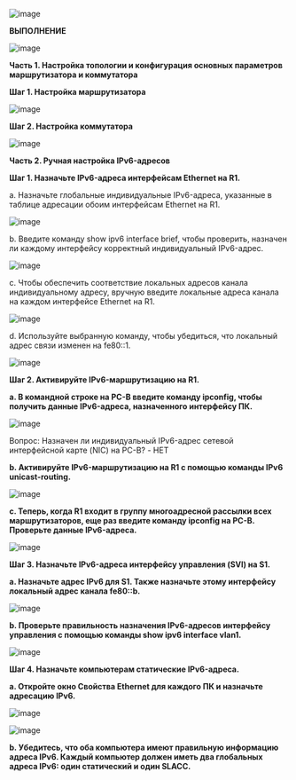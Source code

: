 ![image](https://github.com/user-attachments/assets/72be1e13-1dc1-4f4d-b10a-6dbe60a9aaa4)


**ВЫПОЛНЕНИЕ**

![image](https://github.com/user-attachments/assets/58b6bb5e-8d9a-4e38-a0e7-97d71641323e)


**Часть 1. Настройка топологии и конфигурация основных параметров маршрутизатора и коммутатора**

**Шаг 1. Настройка маршрутизатора**

![image](https://github.com/user-attachments/assets/171fdcad-8db1-426f-a5f1-14f4ce027870)


**Шаг 2. Настройка коммутатора**

![image](https://github.com/user-attachments/assets/5ec67528-df98-4f78-8a42-0c55e14c38e3)


**Часть 2. Ручная настройка IPv6-адресов**

**Шаг 1. Назначьте IPv6-адреса интерфейсам Ethernet на R1.**

a.	Назначьте глобальные индивидуальные IPv6-адреса, указанные в таблице адресации обоим интерфейсам Ethernet на R1.

![image](https://github.com/user-attachments/assets/615fb146-b8dc-410d-aefb-3fb5d185fd7e)


b.	Введите команду show ipv6 interface brief, чтобы проверить, назначен ли каждому интерфейсу корректный индивидуальный IPv6-адрес.

![image](https://github.com/user-attachments/assets/86a75773-6050-410c-9070-fbcffe8b0908)


c.	Чтобы обеспечить соответствие локальных адресов канала индивидуальному адресу, вручную введите локальные адреса канала на каждом интерфейсе Ethernet на R1.

![image](https://github.com/user-attachments/assets/fc0b354b-f0d0-49ff-b244-ccd15a3eda23)


d.	Используйте выбранную команду, чтобы убедиться, что локальный адрес связи изменен на fe80::1.  

![image](https://github.com/user-attachments/assets/4b6437b3-8bae-4064-931a-555ace11ad9f)


**Шаг 2. Активируйте IPv6-маршрутизацию на R1.**

**a.	В командной строке на PC-B введите команду ipconfig, чтобы получить данные IPv6-адреса, назначенного интерфейсу ПК.**

![image](https://github.com/user-attachments/assets/b7458881-9bca-48b1-93e8-4d4341abc3cb)

Вопрос:
Назначен ли индивидуальный IPv6-адрес сетевой интерфейсной карте (NIC) на PC-B? - НЕТ

**b.	Активируйте IPv6-маршрутизацию на R1 с помощью команды IPv6 unicast-routing.**

![image](https://github.com/user-attachments/assets/f5223eb4-071f-4ef1-b8db-f27bf98f7ddd)

**c.	Теперь, когда R1 входит в группу многоадресной рассылки всех маршрутизаторов, еще раз введите команду ipconfig на PC-B. Проверьте данные IPv6-адреса.**

![image](https://github.com/user-attachments/assets/ab9fbaf1-a086-4748-b68d-405f21998b6b)

**Шаг 3. Назначьте IPv6-адреса интерфейсу управления (SVI) на S1.**

**a.	Назначьте адрес IPv6 для S1. Также назначьте этому интерфейсу локальный адрес канала fe80::b.**

![image](https://github.com/user-attachments/assets/de780037-5a9c-4792-8492-7eebd5053b0a)

**b.	Проверьте правильность назначения IPv6-адресов интерфейсу управления с помощью команды show ipv6 interface vlan1.**

![image](https://github.com/user-attachments/assets/f6990d07-ce64-4611-88f1-1d00bbafd8ee)


**Шаг 4. Назначьте компьютерам статические IPv6-адреса.**

**a.	Откройте окно Свойства Ethernet для каждого ПК и назначьте адресацию IPv6.**

![image](https://github.com/user-attachments/assets/f5e8c239-d8a2-4ed0-a92d-58e3cd14e7fa)

![image](https://github.com/user-attachments/assets/dba0e66a-5e38-4028-8e04-07b2f4a297b0)

**b.	Убедитесь, что оба компьютера имеют правильную информацию адреса IPv6. Каждый компьютер должен иметь два глобальных адреса IPv6: один статический и один SLACC.**






